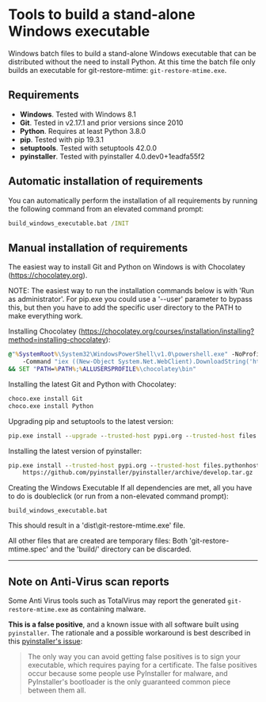 Tools to build a stand-alone Windows executable
===============================================

Windows batch files to build a stand-alone Windows executable
that can be distributed without the need to install Python.
At this time the batch file only builds an executable for
git-restore-mtime: `git-restore-mtime.exe`.


Requirements
------------

- **Windows**. Tested with Windows 8.1
- **Git**. Tested in v2.17.1 and prior versions since 2010
- **Python**. Requires at least Python 3.8.0
- **pip**. Tested with pip 19.3.1
- **setuptools**. Tested with setuptools 42.0.0
- **pyinstaller**. Tested with pyinstaller 4.0.dev0+1eadfa55f2

Automatic installation of requirements
-----------------------------------
You can automatically perform the installation of all requirements
by running the following command from an elevated command prompt:
```cmd
build_windows_executable.bat /INIT
```

Manual installation of requirements
-----------------------------------
The easiest way to install Git and Python on Windows is with Chocolatey (https://chocolatey.org).

NOTE: The easiest way to run the installation commands below is with 'Run as administrator'.
For pip.exe you could use a '--user' parameter to bypass this,
but then you have to add the specific user directory to the PATH to make everything work.

Installing Chocolatey (<https://chocolatey.org/courses/installation/installing?method=installing-chocolatey>):
```cmd
@"%SystemRoot%\System32\WindowsPowerShell\v1.0\powershell.exe" -NoProfile -InputFormat None -ExecutionPolicy Bypass ^
	-Command "iex ((New-Object System.Net.WebClient).DownloadString('https://chocolatey.org/install.ps1'))" ^
&& SET "PATH=%PATH%;%ALLUSERSPROFILE%\chocolatey\bin"
```

Installing the latest Git and Python with Chocolatey:
```cmd
choco.exe install Git
choco.exe install Python
```
Upgrading pip and setuptools to the latest version:
```cmd
pip.exe install --upgrade --trusted-host pypi.org --trusted-host files.pythonhosted.org pip setuptools
```
Installing the latest version of pyinstaller:
```cmd
pip.exe install --trusted-host pypi.org --trusted-host files.pythonhosted.org ^
	https://github.com/pyinstaller/pyinstaller/archive/develop.tar.gz
```
Creating the Windows Executable
If all dependencies are met, all you have to do is doubleclick (or run from a non-elevated command prompt):
```
build_windows_executable.bat
```
This should result in a 'dist\git-restore-mtime.exe' file.

All other files that are created are temporary files:
Both 'git-restore-mtime.spec' and the 'build/' directory can be discarded.

---

Note on Anti-Virus scan reports
-------------------------------

Some Anti Virus tools such as TotalVirus may report the generated `git-restore-mtime.exe` as containing malware.

**This is a false positive**, and a known issue with all software built using `pyinstaller`.
The rationale and a possible workaround is best described in this [pyinstaller's issue](https://github.com/pyinstaller/pyinstaller/issues/6754):

> The only way you can avoid getting false positives is to sign your executable, which requires paying for a certificate.
> The false positives occur because some people use PyInstaller for malware, and PyInstaller's bootloader is the only guaranteed common piece between them all.
